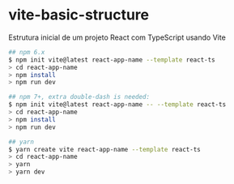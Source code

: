 # vite-basic-structure
Estrutura inicial de um projeto React com TypeScript usando Vite

```bash
## npm 6.x
$ npm init vite@latest react-app-name --template react-ts
> cd react-app-name
> npm install
> npm run dev

## npm 7+, extra double-dash is needed:
$ npm init vite@latest react-app-name -- --template react-ts
> cd react-app-name
> npm install
> npm run dev

## yarn
$ yarn create vite react-app-name --template react-ts
> cd react-app-name
> yarn
> yarn dev
```
